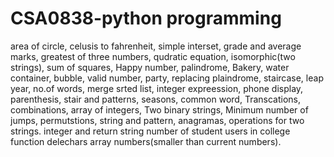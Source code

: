 # CSA0838-python programming
area of circle,
celusis to fahrenheit,
simple interset,
grade and average marks,
greatest of three numbers,
qudratic equation,
isomorphic(two strings),
sum of squares,
Happy number,
palindrome,
Bakery,
water container,
bubble,
valid number,
party,
replacing plaindrome,
staircase,
leap year,
no.of words,
merge srted list,
integer expreession,
phone display,
parenthesis,
stair and patterns,
seasons,
common word,
Transcations,
combinations,
array of integers,
Two binary strings,
Minimum number of jumps,
permutstions,
string and pattern,
anagramas,
operations for two strings.
integer and return string
number of student users in college
function delechars
array numbers(smaller than current numbers).
